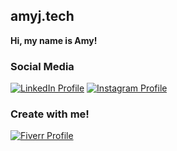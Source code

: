 ## amyj.tech

**Hi, my name is Amy!**

### **Social Media**

[![LinkedIn Profile](https://img.shields.io/badge/LinkedIn-0077B5?style=for-the-badge&logo=linkedin&logoColor=white)](https://www.linkedin.com/in/amyjtech/) [![Instagram Profile](https://img.shields.io/badge/Instagram-E4405F?style=for-the-badge&logo=instagram&logoColor=white)](https://www.instagram.com/amyj.tech/)

### **Create with me!**

[![Fiverr Profile](https://img.shields.io/badge/Fiverr-1DBF73?style=for-the-badge&logo=fiverr&logoColor=white)](https://www.fiverr.com/amyjtech)
